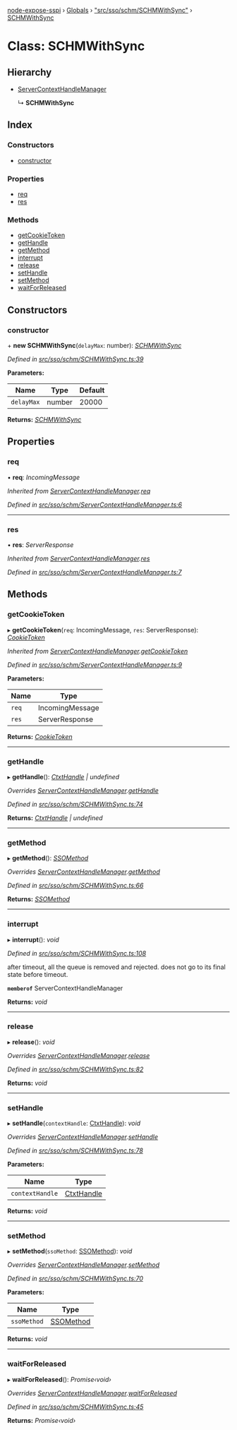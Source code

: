 [node-expose-sspi](../README.md) › [Globals](../globals.md) › ["src/sso/schm/SCHMWithSync"](../modules/_src_sso_schm_schmwithsync_.md) › [SCHMWithSync](_src_sso_schm_schmwithsync_.schmwithsync.md)

# Class: SCHMWithSync

## Hierarchy

* [ServerContextHandleManager](_src_sso_schm_servercontexthandlemanager_.servercontexthandlemanager.md)

  ↳ **SCHMWithSync**

## Index

### Constructors

* [constructor](_src_sso_schm_schmwithsync_.schmwithsync.md#constructor)

### Properties

* [req](_src_sso_schm_schmwithsync_.schmwithsync.md#req)
* [res](_src_sso_schm_schmwithsync_.schmwithsync.md#res)

### Methods

* [getCookieToken](_src_sso_schm_schmwithsync_.schmwithsync.md#getcookietoken)
* [getHandle](_src_sso_schm_schmwithsync_.schmwithsync.md#gethandle)
* [getMethod](_src_sso_schm_schmwithsync_.schmwithsync.md#getmethod)
* [interrupt](_src_sso_schm_schmwithsync_.schmwithsync.md#interrupt)
* [release](_src_sso_schm_schmwithsync_.schmwithsync.md#release)
* [setHandle](_src_sso_schm_schmwithsync_.schmwithsync.md#sethandle)
* [setMethod](_src_sso_schm_schmwithsync_.schmwithsync.md#setmethod)
* [waitForReleased](_src_sso_schm_schmwithsync_.schmwithsync.md#waitforreleased)

## Constructors

###  constructor

\+ **new SCHMWithSync**(`delayMax`: number): *[SCHMWithSync](_src_sso_schm_schmwithsync_.schmwithsync.md)*

*Defined in [src/sso/schm/SCHMWithSync.ts:39](https://github.com/jlguenego/node-expose-sspi/blob/9a7ed80/src/sso/schm/SCHMWithSync.ts#L39)*

**Parameters:**

Name | Type | Default |
------ | ------ | ------ |
`delayMax` | number | 20000 |

**Returns:** *[SCHMWithSync](_src_sso_schm_schmwithsync_.schmwithsync.md)*

## Properties

###  req

• **req**: *IncomingMessage*

*Inherited from [ServerContextHandleManager](_src_sso_schm_servercontexthandlemanager_.servercontexthandlemanager.md).[req](_src_sso_schm_servercontexthandlemanager_.servercontexthandlemanager.md#req)*

*Defined in [src/sso/schm/ServerContextHandleManager.ts:6](https://github.com/jlguenego/node-expose-sspi/blob/9a7ed80/src/sso/schm/ServerContextHandleManager.ts#L6)*

___

###  res

• **res**: *ServerResponse*

*Inherited from [ServerContextHandleManager](_src_sso_schm_servercontexthandlemanager_.servercontexthandlemanager.md).[res](_src_sso_schm_servercontexthandlemanager_.servercontexthandlemanager.md#res)*

*Defined in [src/sso/schm/ServerContextHandleManager.ts:7](https://github.com/jlguenego/node-expose-sspi/blob/9a7ed80/src/sso/schm/ServerContextHandleManager.ts#L7)*

## Methods

###  getCookieToken

▸ **getCookieToken**(`req`: IncomingMessage, `res`: ServerResponse): *[CookieToken](../modules/_src_sso_interfaces_.md#cookietoken)*

*Inherited from [ServerContextHandleManager](_src_sso_schm_servercontexthandlemanager_.servercontexthandlemanager.md).[getCookieToken](_src_sso_schm_servercontexthandlemanager_.servercontexthandlemanager.md#getcookietoken)*

*Defined in [src/sso/schm/ServerContextHandleManager.ts:9](https://github.com/jlguenego/node-expose-sspi/blob/9a7ed80/src/sso/schm/ServerContextHandleManager.ts#L9)*

**Parameters:**

Name | Type |
------ | ------ |
`req` | IncomingMessage |
`res` | ServerResponse |

**Returns:** *[CookieToken](../modules/_src_sso_interfaces_.md#cookietoken)*

___

###  getHandle

▸ **getHandle**(): *[CtxtHandle](../interfaces/_lib_sspi_d_.ctxthandle.md) | undefined*

*Overrides [ServerContextHandleManager](_src_sso_schm_servercontexthandlemanager_.servercontexthandlemanager.md).[getHandle](_src_sso_schm_servercontexthandlemanager_.servercontexthandlemanager.md#abstract-gethandle)*

*Defined in [src/sso/schm/SCHMWithSync.ts:74](https://github.com/jlguenego/node-expose-sspi/blob/9a7ed80/src/sso/schm/SCHMWithSync.ts#L74)*

**Returns:** *[CtxtHandle](../interfaces/_lib_sspi_d_.ctxthandle.md) | undefined*

___

###  getMethod

▸ **getMethod**(): *[SSOMethod](../modules/_src_sso_interfaces_.md#ssomethod)*

*Overrides [ServerContextHandleManager](_src_sso_schm_servercontexthandlemanager_.servercontexthandlemanager.md).[getMethod](_src_sso_schm_servercontexthandlemanager_.servercontexthandlemanager.md#abstract-getmethod)*

*Defined in [src/sso/schm/SCHMWithSync.ts:66](https://github.com/jlguenego/node-expose-sspi/blob/9a7ed80/src/sso/schm/SCHMWithSync.ts#L66)*

**Returns:** *[SSOMethod](../modules/_src_sso_interfaces_.md#ssomethod)*

___

###  interrupt

▸ **interrupt**(): *void*

*Defined in [src/sso/schm/SCHMWithSync.ts:108](https://github.com/jlguenego/node-expose-sspi/blob/9a7ed80/src/sso/schm/SCHMWithSync.ts#L108)*

after timeout, all the queue is removed and rejected.
does not go to its final state before timeout.

**`memberof`** ServerContextHandleManager

**Returns:** *void*

___

###  release

▸ **release**(): *void*

*Overrides [ServerContextHandleManager](_src_sso_schm_servercontexthandlemanager_.servercontexthandlemanager.md).[release](_src_sso_schm_servercontexthandlemanager_.servercontexthandlemanager.md#abstract-release)*

*Defined in [src/sso/schm/SCHMWithSync.ts:82](https://github.com/jlguenego/node-expose-sspi/blob/9a7ed80/src/sso/schm/SCHMWithSync.ts#L82)*

**Returns:** *void*

___

###  setHandle

▸ **setHandle**(`contextHandle`: [CtxtHandle](../interfaces/_lib_sspi_d_.ctxthandle.md)): *void*

*Overrides [ServerContextHandleManager](_src_sso_schm_servercontexthandlemanager_.servercontexthandlemanager.md).[setHandle](_src_sso_schm_servercontexthandlemanager_.servercontexthandlemanager.md#abstract-sethandle)*

*Defined in [src/sso/schm/SCHMWithSync.ts:78](https://github.com/jlguenego/node-expose-sspi/blob/9a7ed80/src/sso/schm/SCHMWithSync.ts#L78)*

**Parameters:**

Name | Type |
------ | ------ |
`contextHandle` | [CtxtHandle](../interfaces/_lib_sspi_d_.ctxthandle.md) |

**Returns:** *void*

___

###  setMethod

▸ **setMethod**(`ssoMethod`: [SSOMethod](../modules/_src_sso_interfaces_.md#ssomethod)): *void*

*Overrides [ServerContextHandleManager](_src_sso_schm_servercontexthandlemanager_.servercontexthandlemanager.md).[setMethod](_src_sso_schm_servercontexthandlemanager_.servercontexthandlemanager.md#abstract-setmethod)*

*Defined in [src/sso/schm/SCHMWithSync.ts:70](https://github.com/jlguenego/node-expose-sspi/blob/9a7ed80/src/sso/schm/SCHMWithSync.ts#L70)*

**Parameters:**

Name | Type |
------ | ------ |
`ssoMethod` | [SSOMethod](../modules/_src_sso_interfaces_.md#ssomethod) |

**Returns:** *void*

___

###  waitForReleased

▸ **waitForReleased**(): *Promise‹void›*

*Overrides [ServerContextHandleManager](_src_sso_schm_servercontexthandlemanager_.servercontexthandlemanager.md).[waitForReleased](_src_sso_schm_servercontexthandlemanager_.servercontexthandlemanager.md#abstract-waitforreleased)*

*Defined in [src/sso/schm/SCHMWithSync.ts:45](https://github.com/jlguenego/node-expose-sspi/blob/9a7ed80/src/sso/schm/SCHMWithSync.ts#L45)*

**Returns:** *Promise‹void›*

